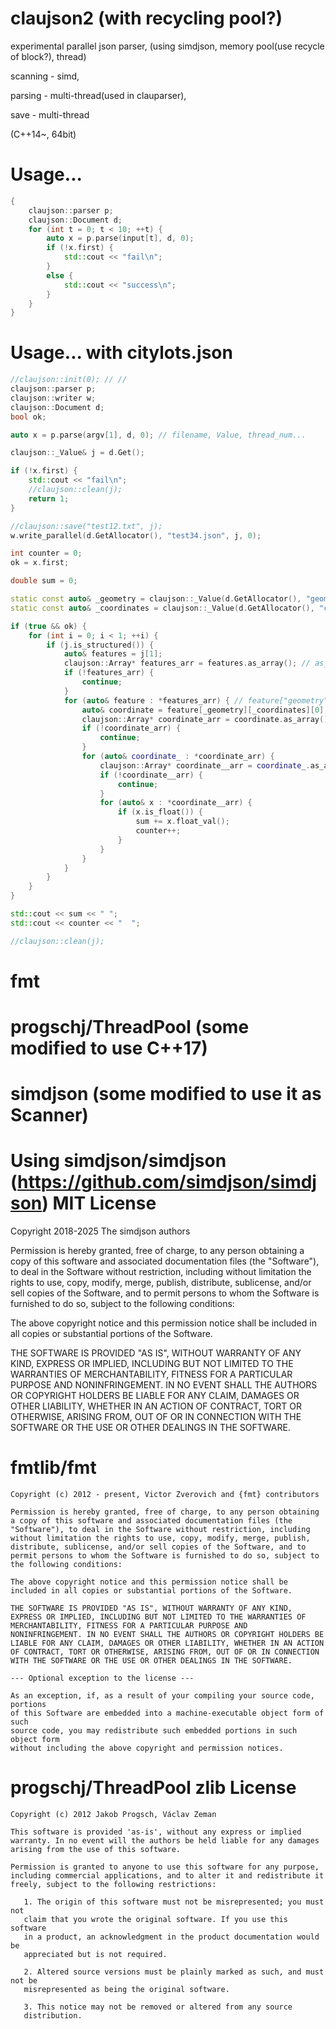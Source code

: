 # claujson2 (with recycling pool?)
experimental parallel json parser, (using simdjson, memory pool(use recycle of block?), thread)

scanning - simd,

parsing - multi-thread(used in clauparser),

save - multi-thread
  
(C++14~, 64bit)

# Usage...
```c++
{
	claujson::parser p;
	claujson::Document d;
	for (int t = 0; t < 10; ++t) {
		auto x = p.parse(input[t], d, 0); 
		if (!x.first) {
			std::cout << "fail\n";
		}
		else {
			std::cout << "success\n";
		}
	}
}
```
# Usage... with citylots.json

```c++
//claujson::init(0); // //
claujson::parser p;
claujson::writer w;
claujson::Document d;
bool ok;

auto x = p.parse(argv[1], d, 0); // filename, Value, thread_num...

claujson::_Value& j = d.Get();

if (!x.first) {
	std::cout << "fail\n";
	//claujson::clean(j);
	return 1;
}

//claujson::save("test12.txt", j);
w.write_parallel(d.GetAllocator(), "test34.json", j, 0);

int counter = 0;
ok = x.first;

double sum = 0;

static const auto& _geometry = claujson::_Value(d.GetAllocator(), "geometry"sv);
static const auto& _coordinates = claujson::_Value(d.GetAllocator(), "coordinates"sv);

if (true && ok) {
    for (int i = 0; i < 1; ++i) {
        if (j.is_structured()) {
            auto& features = j[1];
            claujson::Array* features_arr = features.as_array(); // as_array_ptr() ?
            if (!features_arr) {
                continue;
            }
            for (auto& feature : *features_arr) { // feature["geometry"sv] <- no utf-8 str chk?, at("geometry"sv) : check valid utf-8 str?
                auto& coordinate = feature[_geometry][_coordinates][0]; 
                claujson::Array* coordinate_arr = coordinate.as_array();
                if (!coordinate_arr) {
                    continue;
                }
                for (auto& coordinate_ : *coordinate_arr) {
                    claujson::Array* coordinate__arr = coordinate_.as_array();
                    if (!coordinate__arr) {
                        continue;
                    }
                    for (auto& x : *coordinate__arr) {
                        if (x.is_float()) {
                            sum += x.float_val();
                            counter++;
                        }
                    }
                }
            }
        }
    }
}

std::cout << sum << " ";
std::cout << counter << "  ";

//claujson::clean(j);

```
# fmt
# progschj/ThreadPool (some modified to use C++17)
# simdjson (some modified to use it as Scanner)

# Using simdjson/simdjson (https://github.com/simdjson/simdjson) MIT License
Copyright 2018-2025 The simdjson authors

Permission is hereby granted, free of charge, to any person obtaining a copy of
this software and associated documentation files (the "Software"), to deal in
the Software without restriction, including without limitation the rights to
use, copy, modify, merge, publish, distribute, sublicense, and/or sell copies of
the Software, and to permit persons to whom the Software is furnished to do so,
subject to the following conditions:

The above copyright notice and this permission notice shall be included in all
copies or substantial portions of the Software.

THE SOFTWARE IS PROVIDED "AS IS", WITHOUT WARRANTY OF ANY KIND, EXPRESS OR
IMPLIED, INCLUDING BUT NOT LIMITED TO THE WARRANTIES OF MERCHANTABILITY, FITNESS
FOR A PARTICULAR PURPOSE AND NONINFRINGEMENT. IN NO EVENT SHALL THE AUTHORS OR
COPYRIGHT HOLDERS BE LIABLE FOR ANY CLAIM, DAMAGES OR OTHER LIABILITY, WHETHER
IN AN ACTION OF CONTRACT, TORT OR OTHERWISE, ARISING FROM, OUT OF OR IN
CONNECTION WITH THE SOFTWARE OR THE USE OR OTHER DEALINGS IN THE SOFTWARE.
 
# fmtlib/fmt
	Copyright (c) 2012 - present, Victor Zverovich and {fmt} contributors
	
	Permission is hereby granted, free of charge, to any person obtaining
	a copy of this software and associated documentation files (the
	"Software"), to deal in the Software without restriction, including
	without limitation the rights to use, copy, modify, merge, publish,
	distribute, sublicense, and/or sell copies of the Software, and to
	permit persons to whom the Software is furnished to do so, subject to
	the following conditions:
	
	The above copyright notice and this permission notice shall be
	included in all copies or substantial portions of the Software.
	
	THE SOFTWARE IS PROVIDED "AS IS", WITHOUT WARRANTY OF ANY KIND,
	EXPRESS OR IMPLIED, INCLUDING BUT NOT LIMITED TO THE WARRANTIES OF
	MERCHANTABILITY, FITNESS FOR A PARTICULAR PURPOSE AND
	NONINFRINGEMENT. IN NO EVENT SHALL THE AUTHORS OR COPYRIGHT HOLDERS BE
	LIABLE FOR ANY CLAIM, DAMAGES OR OTHER LIABILITY, WHETHER IN AN ACTION
	OF CONTRACT, TORT OR OTHERWISE, ARISING FROM, OUT OF OR IN CONNECTION
	WITH THE SOFTWARE OR THE USE OR OTHER DEALINGS IN THE SOFTWARE.
	
	--- Optional exception to the license ---
	
	As an exception, if, as a result of your compiling your source code, portions
	of this Software are embedded into a machine-executable object form of such
	source code, you may redistribute such embedded portions in such object form
	without including the above copyright and permission notices.

# progschj/ThreadPool zlib License
	Copyright (c) 2012 Jakob Progsch, Václav Zeman
	
	This software is provided 'as-is', without any express or implied
	warranty. In no event will the authors be held liable for any damages
	arising from the use of this software.
	
	Permission is granted to anyone to use this software for any purpose,
	including commercial applications, and to alter it and redistribute it
	freely, subject to the following restrictions:
	
	   1. The origin of this software must not be misrepresented; you must not
	   claim that you wrote the original software. If you use this software
	   in a product, an acknowledgment in the product documentation would be
	   appreciated but is not required.

	   2. Altered source versions must be plainly marked as such, and must not be
	   misrepresented as being the original software.
	
	   3. This notice may not be removed or altered from any source
	   distribution.
